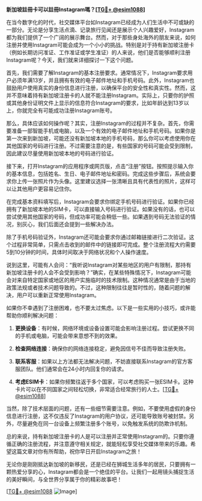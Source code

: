 **新加坡註冊卡可以註冊Instagram嗎？[[TG💪+ @esim1088](https://t.me/s/esim1088)]**

在当今数字化的时代，社交媒体平台如Instagram已经成为人们生活中不可或缺的一部分。无论是分享生活点滴、记录旅行见闻还是展示个人兴趣爱好，Instagram都为我们提供了一个广阔的展示舞台。然而，对于那些身处海外的朋友来说，如何注册并使用Instagram可能会成为一个小小的挑战。特别是对于持有新加坡注册卡（例如长期访问准证、工作准证或学生准证）的人来说，他们是否能够顺利注册Instagram呢？今天，我们就来详细探讨一下这个问题。

首先，我们需要了解Instagram的基本注册要求。通常情况下，Instagram要求用户必须年满13岁，并且拥有有效的电子邮件地址和手机号码。此外，Instagram也鼓励用户使用真实的身份信息进行注册，以确保平台的安全性和真实性。然而，这并不意味着持有新加坡注册卡的人就不能注册Instagram。实际上，只要你的护照或其他身份证明文件上显示的信息符合Instagram的要求，比如年龄达到13岁以上，你就完全有可能成功注册Instagram账号。

那么，具体应该如何操作呢？其实，注册Instagram的过程并不复杂。首先，你需要准备一部智能手机或电脑，以及一个有效的电子邮件地址和手机号码。如果你是第一次来到新加坡，可能还没有新加坡本地的手机号码，那么你可以考虑使用你在其他国家的号码进行注册。不过需要注意的是，有些国家的号码可能会受到限制，因此建议尽量使用新加坡本地的号码进行验证。

接下来，打开Instagram的应用程序或网页版，点击“注册”按钮。按照提示输入你的基本信息，包括姓名、生日、电子邮件地址和密码。完成这些步骤后，系统会要求你上传一张照片作为头像。这里建议选择一张清晰且具有代表性的照片，这样可以让其他用户更容易记住你。

在完成基本资料填写后，Instagram会要求你绑定手机号码进行验证。如果你已经拥有了新加坡本地的SIM卡，可以直接输入号码进行验证。如果没有的话，也可以尝试使用其他国家的号码，但成功率可能会稍低一些。如果遇到号码无法验证的情况，别灰心，我们后面还会提到一些解决办法。

除了手机号码验证外，Instagram还可能会要求你通过邮箱链接进行二次验证。这个过程非常简单，只需点击收到的邮件中的链接即可完成。整个注册流程大约需要5到10分钟的时间，具体时间取决于网络状况和个人操作速度。

说到这里，可能有人会问：“我听说Instagram对某些地区的用户有限制，那持有新加坡注册卡的人会不会受到影响？”确实，在某些特殊情况下，Instagram可能会对来自特定国家或地区的用户实施临时的技术限制。这种情况通常是由于当地的政策法规或者技术问题导致的。不过，这种限制往往是暂时性的，随着问题的解决，用户可以重新正常使用Instagram。

如果你不幸遇到了注册困难，也不要太过焦虑。以下是一些实用的小技巧，或许能帮助你顺利解决问题：

1. **更换设备**：有时候，网络环境或设备设置可能会影响注册过程。尝试更换不同的手机或电脑，可能会带来意想不到的效果。
   
2. **检查网络连接**：确保你的网络连接稳定，避免因信号不佳而导致注册失败。

3. **联系客服**：如果以上方法都无法解决问题，不妨直接联系Instagram的官方客服团队。他们通常会在24小时内回复你的请求。

4. **考虑ESIM卡**：如果你频繁往返于多个国家，可以考虑购买一张ESIM卡。这种卡片可以在不同国家之间轻松切换，非常适合经常旅行的人士。[[TG💪+ @esim1088](https://t.me/s/esim1088)]

当然，除了技术层面的问题，还有一些细节需要注意。例如，不要使用虚假的身份信息进行注册，这不仅违反了Instagram的用户协议，还可能导致账号被封禁。另外，尽量避免在同一台设备上频繁注册多个账号，以免触发系统的防欺诈机制。

总的来说，持有新加坡注册卡的人是可以注册并正常使用Instagram的。只要你遵循正确的注册流程，并注意遵守相关规定，就能轻松享受社交媒体带来的乐趣。希望这篇文章对你有所帮助，祝你早日开启Instagram之旅！

无论你是刚刚抵达新加坡的新移民，还是已经在狮城生活多年的居民，只要拥有一颗热爱分享的心，Instagram都会是一个绝佳的平台。让我们一起用镜头捕捉生活的美好瞬间，与全世界分享属于你的精彩故事吧！

[[TG💪+ @esim1088](https://t.me/s/esim1088) ![Image](https://i.postimg.cc/4NQfJmqS/Snipaste-2025-05-13-00-14-12.png)]